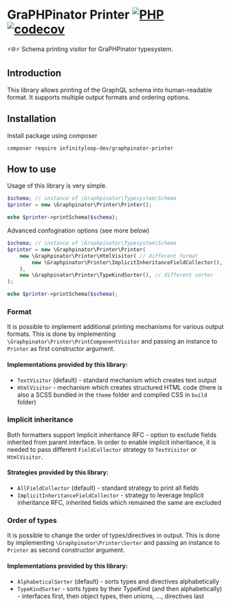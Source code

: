 # GraPHPinator Printer [![PHP](https://github.com/infinityloop-dev/graphpinator-printer/workflows/PHP/badge.svg?branch=master)](https://github.com/infinityloop-dev/graphpinator-printer/actions?query=workflow%3APHP) [![codecov](https://codecov.io/gh/infinityloop-dev/graphpinator-printer/branch/master/graph/badge.svg)](https://codecov.io/gh/infinityloop-dev/graphpinator-printer)

:zap::globe_with_meridians::zap: Schema printing visitor for GraPHPinator typesystem.

## Introduction

This library allows printing of the GraphQL schema into human-readable format. It supports multiple output formats and ordering options.

## Installation

Install package using composer

```composer require infinityloop-dev/graphpinator-printer```

## How to use

Usage of this library is very simple.

```php
$schema; // instance of \Graphpinator\Typesystem\Schema
$printer = new \Graphpinator\Printer\Printer();

echo $printer->printSchema($schema);
```

Advanced confogiration options (see more below)

```php
$schema; // instance of \Graphpinator\Typesystem\Schema
$printer = new \Graphpinator\Printer\Printer(
    new \Graphpinator\Printer\HtmlVisitor( // different format
        new \Graphpinator\Printer\ImplicitInheritanceFieldCollector(), // enable implicit inheritance
    ),
    new \Graphpinator\Printer\TypeKindSorter(), // different sorter
);

echo $printer->printSchema($schema);
```


### Format

It is possible to implement additional printing mechanisms for various output formats.
This is done by implementing `\Graphpinator\Printer\PrintComponentVisitor` and passing an instance to `Printer` as first constructor argument.

#### Implementations provided by this library:

- `TextVisitor` (default) - standard mechanism which creates text output
- `HtmlVisitor` - mechanism which creates structured HTML code (there is also a SCSS bundled in the `theme` folder and compiled CSS in `build` folder)

### Implicit inheritance

Both formatters support Implicit inheritance RFC - option to exclude fields inherited from parent interface.
In order to enable implicit inheritance, it is needed to pass different `FieldCollector` strategy to `TextVisitor` or `HtmlVisitor`.

#### Strategies provided by this library:

- `AllFieldCollector` (default) - standard strategy to print all fields
- `ImplicitInheritanceFieldCollector` - strategy to leverage Implicit inheritance RFC, inherited fields which remained the same are excluded 

### Order of types

It is possible to change the order of types/directives in output.
This is done by implementing `\Graphpinator\Printer\Sorter` and passing an instance to `Printer` as second constructor argument.

#### Implementations provided by this library:

- `AlphabeticalSorter` (default) - sorts types and directives alphabetically
- `TypeKindSorter` - sorts types by their TypeKind (and then alphabetically) - interfaces first, then object types, then unions, ..., directives last
